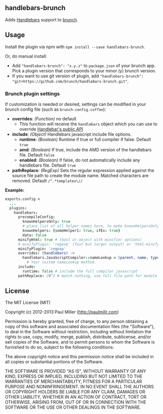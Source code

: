 ## handlebars-brunch
Adds [Handlebars](http://handlebarsjs.com/) support to
[brunch](http://brunch.io).

## Usage
Install the plugin via npm with `npm install --save handlebars-brunch`.

Or, do manual install:

* Add `"handlebars-brunch": "x.y.z"` to `package.json` of your brunch app.
  Pick a plugin version that corresponds to your minor (y) brunch version.
* If you want to use git version of plugin, add
`"handlebars-brunch": "git+https://github.com/brunch/handlebars-brunch.git"`.

### Brunch plugin settings
If customization is needed or desired, settings can be modified in your brunch
config file (such as `brunch-config.coffee`):

* __overrides__: _(Function)_ no default
    * This function will receive the `handlebars` object which you can use to override [Handlebar's public API](https://github.com/wycats/handlebars.js/blob/7f6ef1dd38794f12aee33c76c04f604a7651810b/lib/handlebars/compiler/javascript-compiler.js#L10)
* __include__: _(Object)_ Handlebars javascript include file options.
    * __runtime__: _(Boolean)_ Runtime if true or full compiler if false. Default `true`
    * __amd__: _(Boolean)_ If true, include the AMD version of the handlebars file. Default `false`
    * __enabled__: _(Boolean)_ If false, do not automatically include any handlebars file. Default `true`
* __pathReplace__: _(RegExp)_ Sets the regular expression applied against the source file path to create the module name. Matched characters are removed. Default `/^.*templates\//`

**Example:**
```coffeescript
exports.config =
  ...
  plugins:
    handlebars:
      precompileConfig:
        knownHelpersOnly: true
        # place list of all helper names here, to make knownHelpersOnly work
        knownHelpers: {someHelper1: true, ifEx: true}
        data: false
      minifyHtml: true # (bool or object with minifier options)
      # minifyPlugin: 'regexp' (fast but larger output) or 'html-minify' (extremally slow) or 'html-minifier' (extremally slow)
      minifyPlugin: 'regexp'
      overrides: (handlebars) ->
        handlebars.JavaScriptCompiler::nameLookup = (parent, name, type) ->
          # Your custom nameLookup method.
      include:
        runtime: false # include the full compiler javascript
      pathReplace: /0^/ # match nothing, use full file path for module name
```

## License

The MIT License (MIT)

Copyright (c) 2012-2013 Paul Miller (http://paulmillr.com)

Permission is hereby granted, free of charge, to any person obtaining a copy
of this software and associated documentation files (the "Software"), to deal
in the Software without restriction, including without limitation the rights
to use, copy, modify, merge, publish, distribute, sublicense, and/or sell
copies of the Software, and to permit persons to whom the Software is
furnished to do so, subject to the following conditions:

The above copyright notice and this permission notice shall be included in
all copies or substantial portions of the Software.

THE SOFTWARE IS PROVIDED "AS IS", WITHOUT WARRANTY OF ANY KIND, EXPRESS OR
IMPLIED, INCLUDING BUT NOT LIMITED TO THE WARRANTIES OF MERCHANTABILITY,
FITNESS FOR A PARTICULAR PURPOSE AND NONINFRINGEMENT. IN NO EVENT SHALL THE
AUTHORS OR COPYRIGHT HOLDERS BE LIABLE FOR ANY CLAIM, DAMAGES OR OTHER
LIABILITY, WHETHER IN AN ACTION OF CONTRACT, TORT OR OTHERWISE, ARISING FROM,
OUT OF OR IN CONNECTION WITH THE SOFTWARE OR THE USE OR OTHER DEALINGS IN
THE SOFTWARE.
